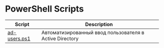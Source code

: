 PowerShell Scripts
==================
| Script                                               | Description                                                        |
| ---------------------------------------------------- | ------------------------------------------------------------------ |
| [ad-users.ps1](Scripts/ad-users.ps1)                 | Автоматизированный ввод пользователя в Active Directory            |
